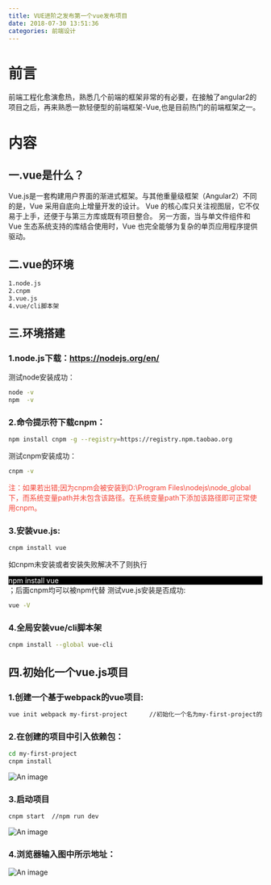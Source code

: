 ```yaml
---
title: VUE进阶之发布第一个vue发布项目
date: 2018-07-30 13:51:36
categories: 前端设计
---
```


# 前言

前端工程化愈演愈热，熟悉几个前端的框架非常的有必要，在接触了angular2的项目之后，再来熟悉一款轻便型的前端框架-Vue,也是目前热门的前端框架之一。

<!--more-->

# 内容
##  一.vue是什么？
Vue.js是一套构建用户界面的渐进式框架。与其他重量级框架（Angular2）不同的是，Vue 采用自底向上增量开发的设计。
Vue 的核心库只关注视图层，它不仅易于上手，还便于与第三方库或既有项目整合。
另一方面，当与单文件组件和 Vue 生态系统支持的库结合使用时，Vue 也完全能够为复杂的单页应用程序提供驱动。 
   
##  二.vue的环境
```bash
1.node.js
2.cnpm
3.vue.js
4.vue/cli脚本架
```

##  三.环境搭建

### 1.node.js下载：<a href="https://nodejs.org/en/" >https://nodejs.org/en/</a>
  测试node安装成功：
```bash
node -v
npm  -v
```
### 2.命令提示符下载cnpm：
```bash
npm install cnpm -g --registry=https://registry.npm.taobao.org
```
  测试cnpm安装成功：
```bash
cnpm -v
```
<span style="color:#f44336;">注：如果若出错;因为cnpm会被安装到D:\Program Files\nodejs\node_global下，而系统变量path并未包含该路径。在系统变量path下添加该路径即可正常使用cnpm。</span>
### 3.安装vue.js:
```bash
cnpm install vue
```
如cnpm未安装或者安装失败解决不了则执行<div style="background-color:#000;color:#fff;">npm install vue</div>；后面cnpm均可以被npm代替
   测试vue.js安装是否成功:
```bash
vue -V 
```
### 4.全局安装vue/cli脚本架
```bash
cnpm install --global vue-cli
```
##  四.初始化一个vue.js项目
### 1.创建一个基于webpack的vue项目:
```bash
vue init webpack my-first-project      //初始化一个名为my-first-project的项目
```
### 2.在创建的项目中引入依赖包：
```bash
cd my-first-project
cnpm install
```
 ![An image](/npm-install.png) 

### 3.启动项目
```bash
cnpm start  //npm run dev 
```
![An image](/npm-run-dev.png) 
### 4.浏览器输入图中所示地址：
![An image](/dev-result.png) 







 